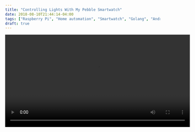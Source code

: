 ```yaml
---
title: "Controlling Lights With My Pebble Smartwatch"
date: 2018-08-10T21:44:14-04:00
tags: ["Raspberry Pi", "Home automation", "Smartwatch", "Golang", "Android", "Pebble"]
draft: true
---
```


<video controls width="600" src="/video/lighting-control-demo.mp4"/>

A while ago, I wanted to automate the lights in my house. [There](https://domoticproject.com/controlling-433-mhz-remote-raspberry-pi/) [were](https://www.home-assistant.io/components/switch.rpi_rf/) [several](https://timleland.com/wireless-power-outlets/) guides for controlling cheap radio outlets with a Raspberry Pi and webapp. I ordered the parts and set it up over a weekend, but using a webapp to turn lights on and off was cumbersome if I wasn't already sitting at my computer. 

I had recently picked up a Pebble 2, so I took it a step further and wrote an Android App and Pebble App to control the lights from my phone and my watch.

This post will be one part show and tell, one part tutorial. Please do keep in mind that my code for this project was written primarily for me, so it isn't configurable without modifying the source. You'll need to be comfortable with compiling Go, modifying an Android App, setting up the Pebble SDK and modifying a Pebble App to get this working.

## Getting The Parts

For this to work, we're going to need a few things.

1. [Etekcity](https://www.amazon.com/gp/product/B01N5JSAHM/ref=as_li_qf_asin_il_tl?ie=UTF8&tag=sk0fc-20&creative=9325&linkCode=as2&creativeASIN=B01N5JSAHM&linkId=1baf063679bf406043a9ce259af19f25) (or similar) 433 Mhz outlets
2. A 433 Mhz transmitter and receiver. Pretty much any [generic](https://www.amazon.com/gp/product/B01DKC2EY4/ref=as_li_qf_asin_il_tl?ie=UTF8&tag=sk0fc-20&creative=9325&linkCode=as2&creativeASIN=B01DKC2EY4&linkId=e8e2264cb3f28be1ea14130a678f1c29) one will work. I've read a few people recommending getting a set of them in case one or two are defective.
3. A raspberry pi. I'm using the original Raspberry Pi B+, but anything with compatible GPIO and networking should work fine.
4. Some patch cables. I used [these](https://www.amazon.com/gp/product/B01LZF1ZSZ/ref=as_li_tl?ie=UTF8&camp=1789&creative=9325&creativeASIN=B01LZF1ZSZ&linkCode=as2&tag=sk0fc-20&linkId=181018557147ea1f05503246a2e41983).
5. An Android Phone
6. A pebble smartwatch, I've got a Pebble 2 but everything should work on pretty much any Pebble.

Some optional things that may will make the project easier.

1. Soldering tools - while you _can_ just take some wire and wrap it around the transmitter antenna connection, soldering it in place is a much more robust solution.
2. A GPIO breakout breadboard - this will make connecting the wires much simpler but you don't absolutely need it.

Software you'll need, all of it is open source!

1. [WiringPi](https://projects.drogon.net/raspberry-pi/wiringpi/download-and-install/)
2. [Tim Leland's RFoutlet code](https://github.com/timleland/rfoutlet)
3. [RestAPI and Webapp](https://github.com/ianmcxa/lights) to control the lights. Note, you'll need to modify the source with your own light codes and names.
4. [LightingControl](https://github.com/ianmcxa/LightingControl) Android App, You'll also want to modify the names of the lights as well as the IP address or domain for your Pi
5. [Gadgetbridge](/gadgetbridge.apk) Fork, you can build this from [source](https://github.com/ianmcxa/gadgetbridge) or download my precompiled version.
6. [Pebble App](https://github.com/ianmcxa/lights/tree/master/pebble), you'll also want to modify this with the names of your lights and the order you want them to appear.

## Setting Up The 433 Mhz Outlets

{{% figure src="/images/lighting_control_outlet.jpg" width="400" alt="An RF outlet" title="An RF outlet" %}}

Your outlets should come with a remote or set of remotes. They may also have the ability to program which buttons control which lights. I recommend verifying that the outlets and remotes work before continuing.

## Setting Up the Raspberry Pi and Capturing the Remote Codes

{{% figure src="/images/lighting_control_pi.jpg" width="400" alt="My raspberry Pi with 433 Mhz transmitter attached" title="My raspberry Pi setup" %}}

For this part, I'm pretty much following Tim Leland's guide. I highly recommend checking out the original guide [here](https://github.com/timleland/rfoutlet). Everything should be the same except the php portion.

You're going to want to get the Raspberry Pi up and running with some flavor of Linux. Next you'll need to install WiringPi by following [this](https://projects.drogon.net/raspberry-pi/wiringpi/download-and-install/) guide.

Clone the code `git clone https://github.com/timleland/rfoutlet.git` onto your Raspberry Pi

{{% figure src="/images/lighting_control_gpio.png" width="400" alt="433 Mhz Transmitter and Receiver GPIO configuration" title="Transmitter and Receiver GPIO Configuration" %}}

Connect the 433 Mhz receiver to the Pi so we can capture the codes sent by the remote. Holding the receiver with the components facing you, connect the left most pin to any of the 5v pins on the Pi. Then connect the second from the left pin to GPIO pin 21 or 27. The GPIO layout will be different depending on which model of Pi you use. Finally, connect the right most pin to a ground pin on the Pi. You should now be ready to record your 433 Mhz codes.

From the directory you installed the utilities, run RFSniffer.

`sudo ./RFSniffer`

Now, with your remote. Press each of the buttons and record the codes and pulse lengths that are printed by RFSniffer. Keep track of which codes map to which buttons.

Once you've got all the codes recorded, you can disconnect the receiver since you won't be needing it anymore.

Next, connect the transmitter. For this we'll need an antenna. I'm using about a 4 inch piece of jumper wire that I cut and just attached to the antenna spot on the transmitter by bending the wire around it. I did this because I didn't have soldering tools at the time. If you have soldering tools, you should definitely solder the antenna down. Next, with the components facing you, plug the left most pin into GPIO 17, plug the center pin into a 5v GPIO pin, and plug the right most pin into ground.  

Plug in one of your outlets and attempt to send the ON code for it.

`./codesend YOUR_CODE`

If all goes well, your light should turn on!

If all doesn't go well, double check that your pins and antenna wire are connected correctly. If that doesn't work you may have to specify a different pulse length on the codesend command with -l.

## Creating the REST API

At this point, I created a pretty simple REST API in Go that just calls the codesend binary using os/exec. It's not ideal, and I should probably be using WiringPi directly, but it works! I like using Golang for projects like this because it's so easy to cross compile. You just have to set the `$GOARCH` environment variable and run `go build`. This means I can compile the code on my desktop instead of on a slow Pi processor. 

I also created a simple web frontend that just makes REST calls to the API. It uses the [Material Design Lite](https://getmdl.io/) UI kit. It gives the webapp a nice consistent look compared to the Android app.

You can clone or download the project from [https://github.com/ianmcxa/lights](https://github.com/ianmcxa/lights). This includes the server code, the pebble app and a tiny CLI.

Next in main.go you'll want to modify the codes array with your codes. You will also want to modify the sendCode function to point to the location where you installed the codesend binary. I have mine in /home/pi/rfoutlet.

The API itself is pretty simple. The / route returns the contents of app.html which we'll get to in a minute, and the /update route takes a POST request with a JSON message. The JSON message is an object with the fields light and state. State is 0 for off and 1 for on. Light is the index into the array of light codes.

To compile the app set your GOARCH environment variable to arm or arm64 depending on which version of the Pi you're using. Then, run `go build`.

Next, you'll probably want to change the names of the lights in the app.html file. Note that the Golang code serves the app.html from the directory in which it is running, so you can modify the html without having to recompile the API.

Once you've got it the way you want it, copy the lights file and app.html file to your Pi. Then run the lights file. Navigate to http://YOUR_PI_IP_ADDRESS:8080/ You should see the webui. Try turning on and off the outlets. Note that you may need to run the file as root depending on the permissions.

## Building the Android App

{{% figure src="/images/lighting_control_android_app.png" height="500rem" alt="Lighting Control App Screenshot" %}}

The Android app itself is pretty simple. Just a few buttons that send POST requests to the Pi's REST API. There is also a PebbleKit receiver which listens for requests from the watch and forwards them to the Pi.

Download the App source code from here [https://github.com/ianmcxa/LightingControl](https://github.com/ianmcxa/LightingControl). Open the App in Android studio. You'll want to change the hardcoded IP address both in MainActivity.java and in PebbleReceiver.java. Next, you'll want to change the names of the lights in res/layout/activity_main.xml just like you did for the app.html. Once you've got it the way you want, connect your Android device, enable developer options, and turn on ADB. Now build and install the App. You should be able to turn the lights on and off from the app. Don't forget to make sure you're on the same network as the Pi!

## Creating The Pebble App

{{% figure src="/images/lighting_control_pebble_app.jpg" height="300rem" alt="Pebble App Screenshot" %}}

Creating the Pebble App was a bit of an interesting UX challenge. I had 3 buttons to work with (well 4 if you count the back button), and I needed to control 6 different lights in as few button presses as possible. Since I can't know the state each light is in, I had to create a separate on and off actions. What I eventually settled on was using the top and bottom buttons for on and off respectively, and using the center button to cycle through the lights.

For the UI, I just show the currently selected light. I should eventually add an on and off button, but that can come later.

Pebble does support a Javascript API which lets you run code on the phone as part of your watch app; however, I'm using [Gadgetbridge](https://gadgetbridge.org/), an open source Pebble App alternative, which doesn't support connecting to the internet from the Javascript environment. It does support the PebbleKit SDK which lets watch apps communicate with other Android apps on the phone. Since I had already created an Android app for my lights, I figured this would be the way to go. 

The Pebble app sends a PebbleKit message tagged with a UUID, which Gadgetbridge forwards to the app which has registered for that UUID. This would all work well and the world would be a beautiful place except for the fact that Google has started preventing apps from broadcasting to each other.

### Hacking GadgetBridge to Get Around Android's Ban on Implicit Intents

It's true, with Android 8 or Android Oreo Google has decided to [prevent apps from broadcasting to each other](https://commonsware.com/blog/2017/04/11/android-o-implicit-broadcast-ban.html). Apps can still communicate, but they must specify exactly which apps they are sending messages to. You cannot simply broadcast to any listening apps. There's a lot of reasoning behind it. Apparently, memory constrained devices can start to thrash due to broadcasts. So, we'll have to work around this.

My solution, which is definitely not ideal, is to fork Gadgetbridge and send the PebbleKit Intents directly to my lighting control app. The fix was actually pretty simple. In the PebbleKitSupport.java file, I changed the implicit broadcast intent to an explicit one by setting the Intent to go directly to my app lighting app org.mcxa.lightingcontrol.

I think a better solution long term may be to add a menu to Gadgetbridge that allows a user to specify which apps PebbleKit Intents should be sent to, but for now my solution works.

### Setting It All Up

You can download the precompiled version [here](/gadgetbridge.apk) or you can build from source [https://github.com/ianmcxa/gadgetbridge](https://github.com/ianmcxa/gadgetbridge).

The pebble watch app is in the pebble folder of the lights repo. To modify it for your own system, you'll need the pebble SDK. The official pebble servers have been shut down, but the rebbel.io folks have a mirror at [https://developer.rebble.io/developer.pebble.com/sdk/download/index.html](https://developer.rebble.io/developer.pebble.com/sdk/download/index.html). 

If you're using a different Pebble model than the Pebble 2, you'll want to modify the package.json file targetPlatforms array with the code name of your watch. Next, modify src/c/lights.c. Change the `light_codes` array to match your configuration. The array is formatted as `{light name, light index}` with the order of the array determining the order in which the center button iterates through the lights. I like to keep the lights I use the most close to the top of the array so that it takes less button presses to get to them.

At this point, you should be able to run `pebble build` and get a pbw file. The pbw file is a pebble watch app bundle. You can copy it over to your Android device and install it with Gadgetbridge. Launch the app and see if you can turn your lights on and off.

## Bonus lctl

I also wrote a simple little low level CLI for communicating with the Pi. It's very simple and just makes API calls. I wrote it in [Nim](https://nim-lang.org/) programming language which is trying to be a sort of Python like language that compiles to C. Neat concept.

## Conclusion

It's pretty rad to be able to push buttons on my watch and have my lights turn on and off. It's a lot more intuitive than using my phone, especially since I've got a shortcut setup to launch the pebble app. I can turn light on and off without even looking at my watch since I've memorized the button patterns.

I do feel like I'm abusing the RF spectrum a bit since to turn a light on or off, a Bluetooth packet goes from the watch to the phone. The phone then sets up a TCP connection to the Pi and forwards the request to the REST api over Wifi. Finally, the Pi sends the code to the light. I wish I could get the pebble to send packets directly to the Pi, but unfortunately there doesn't seem to be a way to connect the two. Still though, I only have about 1 to 2 seconds of latency between pushing the button and having the light cut on.

This has been one of my more ambitious projects. I started with just the webapp, and then added the Android app and Pebble app a little later. I've touched a whole bunch of different languages and frameworks, Golang, Javascript, Java/Android, Nim and C. It's been fun.
